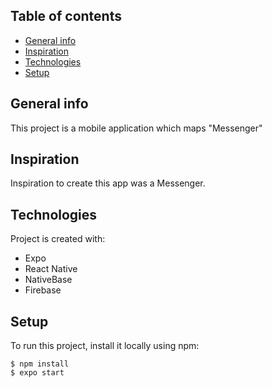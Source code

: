 ## Table of contents
* [General info](#general-info)
* [Inspiration](#inspiration)
* [Technologies](#technologies)
* [Setup](#setup)

## General info
This project is a mobile application which maps "Messenger"
	
## Inspiration
Inspiration to create this app was a Messenger.
  
## Technologies
Project is created with:
* Expo
* React Native
* NativeBase
* Firebase

## Setup
To run this project, install it locally using npm:

```
$ npm install
$ expo start
```
